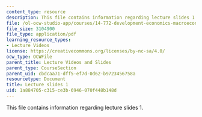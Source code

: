 ```yaml
---
content_type: resource
description: This file contains information regarding lecture slides 1.
file: /ol-ocw-studio-app/courses/14-772-development-economics-macroeconomics-spring-2013/1a884705c315ce3b6946070f448b148d_MIT14_772S13_lecture1.pdf
file_size: 3104900
file_type: application/pdf
learning_resource_types:
- Lecture Videos
license: https://creativecommons.org/licenses/by-nc-sa/4.0/
ocw_type: OCWFile
parent_title: Lecture Videos and Slides
parent_type: CourseSection
parent_uid: cbdcaa71-dff5-ef7d-0d62-b9723456758a
resourcetype: Document
title: Lecture slides 1
uid: 1a884705-c315-ce3b-6946-070f448b148d
---
```

This file contains information regarding lecture slides 1.